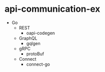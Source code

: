 # api-communication-ex

- Go
  - REST
    - oapi-codegen
  - GraphQL
    - gqlgen
  - gRPC
    - protoBuf
  - Connect
    - connect-go
